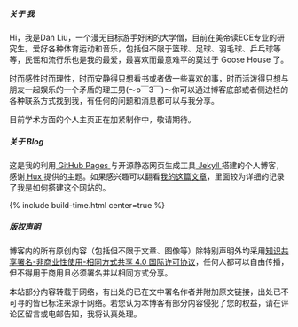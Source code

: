 ##### 关于 我

Hi，我是Dan Liu，一个漫无目标游手好闲的大学僧，目前在美帝读ECE专业的研究生。爱好各种体育运动和音乐，包括但不限于篮球、足球、羽毛球、乒乓球等等，民谣和流行乐也是我的最爱，最喜欢而最意难平的莫过于 Goose House 了。

时而感性时而理性，时而安静得只想看书或者做一些喜欢的事，时而活泼得只想与朋友一起娱乐的一个矛盾的理工男(～o￣3￣)～你可以通过博客底部或者侧边栏的各种联系方式找到我，有任何的问题和消息都可以与我分享。

目前学术方面的个人主页正在加紧制作中，敬请期待。


##### 关于 Blog

这是我的利用<a href="http://pages.github.com/" target="_blank"> GitHub Pages </a>与开源静态网页生成工具<a href="https://www.jekyll.com/" target="_blank"> Jekyll </a>搭建的个人博客，感谢<a href="https://huangxuan.me/" target="_blank"> Hux </a>提供的主题。如果感兴趣可以翻看<a href="https://blog.atdanliu.cn/post/gitblog.html">我的这篇文章</a>，里面较为详细的记录了我是如何搭建这个网站的。

{% include build-time.html center=true %}
<span id="htmer_time" style="color: #c5c5c5;" style="font-size:16px;"></span>



##### 版权声明

博客内的所有原创内容（包括但不限于文章、图像等）除特别声明外均采用<a href="http://creativecommons.org/licenses/by-nc-sa/4.0/" target="_blank">知识共享署名-非商业性使用-相同方式共享 4.0 国际许可协议</a>，任何人都可以自由传播，但不得用于商用且必须署名并以相同方式分享。

本站部分内容转载于网络，有出处的已在文中署名作者并附加原文链接，出处已不可寻的皆已标注来源于网络。若您认为本博客有部分内容侵犯了您的权益，请在评论区留言或电邮告知，我将认真处理。

